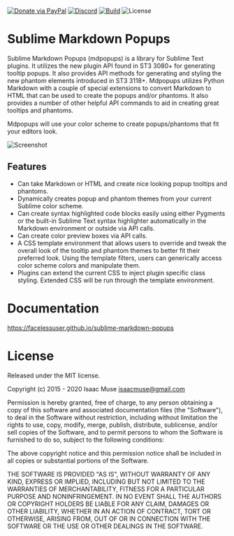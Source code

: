 [![Donate via PayPal][donate-image]][donate-link]
[![Discord][discord-image]][discord-link]
[![Build][github-ci-image]][github-ci-link]
![License][license-image]
# Sublime Markdown Popups

Sublime Markdown Popups (mdpopups) is a library for Sublime Text plugins.  It utilizes the new plugin API found in ST3
3080+ for generating tooltip popups. It also provides API methods for generating and styling the new phantom elements
introduced in ST3 3118+.  Mdpopups utilizes Python Markdown with a couple of special extensions to convert Markdown to
HTML that can be used to create the popups and/or phantoms.  It also provides a number of other helpful API commands to
aid in creating great tooltips and phantoms.

Mdpopups will use your color scheme to create popups/phantoms that fit your editors look.

![Screenshot](docs/src/markdown/images/tooltips_test.png)

## Features

- Can take Markdown or HTML and create nice looking popup tooltips and phantoms.
- Dynamically creates popup and phantom themes from your current Sublime color scheme.
- Can create syntax highlighted code blocks easily using either Pygments or the built-in Sublime Text syntax highlighter
  automatically in the Markdown environment or outside via API calls.
- Can create color preview boxes via API calls.
- A CSS template environment that allows users to override and tweak the overall look of the tooltip and phantom themes
  to better fit their preferred look.  Using the template filters, users can generically access color scheme colors and
  manipulate them.
- Plugins can extend the current CSS to inject plugin specific class styling.  Extended CSS will be run through the
  template environment.

# Documentation

https://facelessuser.github.io/sublime-markdown-popups

# License

Released under the MIT license.

Copyright (c) 2015 - 2020 Isaac Muse <isaacmuse@gmail.com>

Permission is hereby granted, free of charge, to any person obtaining a copy of this software and associated
documentation files (the "Software"), to deal in the Software without restriction, including without limitation the
rights to use, copy, modify, merge, publish, distribute, sublicense, and/or sell copies of the Software, and to permit
persons to whom the Software is furnished to do so, subject to the following conditions:

The above copyright notice and this permission notice shall be included in all copies or substantial portions of the
Software.

THE SOFTWARE IS PROVIDED "AS IS", WITHOUT WARRANTY OF ANY KIND, EXPRESS OR IMPLIED, INCLUDING BUT NOT LIMITED TO THE
WARRANTIES OF MERCHANTABILITY, FITNESS FOR A PARTICULAR PURPOSE AND NONINFRINGEMENT. IN NO EVENT SHALL THE AUTHORS OR
COPYRIGHT HOLDERS BE LIABLE FOR ANY CLAIM, DAMAGES OR OTHER LIABILITY, WHETHER IN AN ACTION OF CONTRACT, TORT OR
OTHERWISE, ARISING FROM, OUT OF OR IN CONNECTION WITH THE SOFTWARE OR THE USE OR OTHER DEALINGS IN THE SOFTWARE.

[github-ci-image]: https://github.com/facelessuser/sublime-markdown-popups/workflows/build/badge.svg?branch=master&event=push
[github-ci-link]: https://github.com/facelessuser/sublime-markdown-popups/actions?query=workflow%3Abuild+branch%3Amaster
[discord-image]: https://img.shields.io/discord/678289859768745989?logo=discord&logoColor=aaaaaa&color=mediumpurple&labelColor=333333
[discord-link]: https://discord.gg/TWs8Tgr
[license-image]: https://img.shields.io/badge/license-MIT-blue.svg?labelColor=333333
[donate-image]: https://img.shields.io/badge/Donate-PayPal-3fabd1?logo=paypal
[donate-link]: https://www.paypal.me/facelessuser
